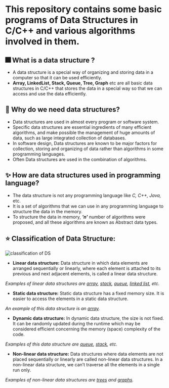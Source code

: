 # This repository contains some basic programs of Data Structures in C/C++ and various algorithms involved in them.
## 🎆 What is a data structure ?
- A data structure is a special way of organizing and storing data in a computer so that it can be used efficiently.
- **Array, LinkedList, Stack, Queue, Tree, Graph** etc are all basic data structures in C/C++ that stores the data in a special way so that we can access and use the data efficiently.

## 🎇 Why do we need data structures?
- Data structures are used in almost every program or software system.
- Specific data structures are essential ingredients of many efficient algorithms, and make possible the management of huge amounts of data, such as large integrated collection of databases.
- In software design, Data structures are known to be major factors for collection, storing and organizing of data rather than algorithms in some programming languages.
- Often Data structures are used in the combination of algorithms.

## ✨ How are data structures used in programming language?
- The data structure is not any programming language like _C, C++, Java,_ etc.
- It is a set of algorithms that we can use in any programming language to structure the data in the memory.
- To structure the data in memory, **_'n'_** number of algorithms were proposed, and all these algorithms are known as Abstract data types.

## ⭐ Classification of Data Structure: 
![classification of DS](https://media.geeksforgeeks.org/wp-content/uploads/20220520182504/ClassificationofDataStructure-660x347.jpg)

- **Linear data structure:** Data structure in which data elements are arranged sequentially or linearly, where each element is attached to its previous and next adjacent elements, is called a linear data structure. 

_Examples of linear data structures are [array](https://www.geeksforgeeks.org/array/), [stack](https://www.geeksforgeeks.org/stack/), [queue](https://www.geeksforgeeks.org/queue/), [linked list](https://www.geeksforgeeks.org/data-structures/linked-list/), etc._
  - **Static data structure:** Static data structure has a fixed memory size. It is easier to access the elements in a static data structure. 

_An example of this data structure is an [array](https://www.geeksforgeeks.org/array/)._
  - **Dynamic data structure:** In dynamic data structure, the size is not fixed. It can be randomly updated during the runtime which may be considered efficient concerning the memory (space) complexity of the code. 

_Examples of this data structure are [queue](https://www.geeksforgeeks.org/queue/), [stack](https://www.geeksforgeeks.org/stack/), etc._
- **Non-linear data structure:** Data structures where data elements are not placed sequentially or linearly are called non-linear data structures. In a non-linear data structure, we can’t traverse all the elements in a single run only. 

_Examples of non-linear data structures are [trees](https://www.geeksforgeeks.org/tree-data-structure/) and [graphs](https://www.geeksforgeeks.org/graph-data-structure-and-algorithms/)._
